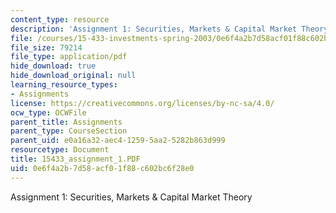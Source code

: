 ```yaml
---
content_type: resource
description: 'Assignment 1: Securities, Markets & Capital Market Theory'
file: /courses/15-433-investments-spring-2003/0e6f4a2b7d58acf01f88c602bc6f28e0_15433_assignment_1.PDF
file_size: 79214
file_type: application/pdf
hide_download: true
hide_download_original: null
learning_resource_types:
- Assignments
license: https://creativecommons.org/licenses/by-nc-sa/4.0/
ocw_type: OCWFile
parent_title: Assignments
parent_type: CourseSection
parent_uid: e0a16a32-aec4-1259-5aa2-5282b863d999
resourcetype: Document
title: 15433_assignment_1.PDF
uid: 0e6f4a2b-7d58-acf0-1f88-c602bc6f28e0
---
```

Assignment 1: Securities, Markets & Capital Market Theory
